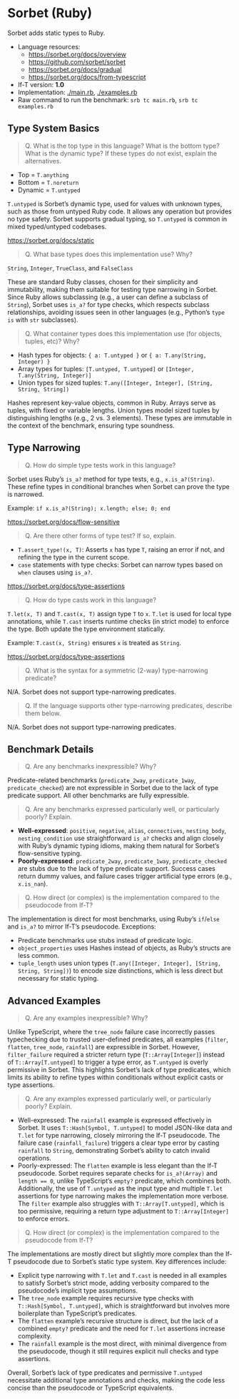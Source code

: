 Sorbet (Ruby)
===

Sorbet adds static types to Ruby.

* Language resources:
  - <https://sorbet.org/docs/overview>
  - <https://github.com/sorbet/sorbet>
  - <https://sorbet.org/docs/gradual>
  - <https://sorbet.org/docs/from-typescript>
* If-T version: **1.0**
* Implementation: [./main.rb](./main.rb), [./examples.rb](./examples.rb)
* Raw command to run the benchmark: `srb tc main.rb`, `srb tc examples.rb`

## Type System Basics

> Q. What is the top type in this language? What is the bottom type? What is the dynamic type? If these types do not exist, explain the alternatives.

* Top = `T.anything`
* Bottom = `T.noreturn`
* Dynamic = `T.untyped`

`T.untyped` is Sorbet’s dynamic type, used for values with unknown types, such as those from untyped Ruby code. It allows any operation but provides no type safety. Sorbet supports gradual typing, so `T.untyped` is common in mixed typed/untyped codebases.

<https://sorbet.org/docs/static>

> Q. What base types does this implementation use? Why?

`String`, `Integer`, `TrueClass`, and `FalseClass`

These are standard Ruby classes, chosen for their simplicity and immutability, making them suitable for testing type narrowing in Sorbet. Since Ruby allows subclassing (e.g., a user can define a subclass of `String`), Sorbet uses `is_a?` for type checks, which respects subclass relationships, avoiding issues seen in other languages (e.g., Python’s `type is` with `str` subclasses).

> Q. What container types does this implementation use (for objects, tuples, etc)? Why?

* Hash types for objects: `{ a: T.untyped }` or `{ a: T.any(String, Integer) }`
* Array types for tuples: `[T.untyped, T.untyped]` or `[Integer, T.any(String, Integer)]`
* Union types for sized tuples: `T.any([Integer, Integer], [String, String, String])`

Hashes represent key-value objects, common in Ruby. Arrays serve as tuples, with fixed or variable lengths. Union types model sized tuples by distinguishing lengths (e.g., 2 vs. 3 elements). These types are immutable in the context of the benchmark, ensuring type soundness.

## Type Narrowing

> Q. How do simple type tests work in this language?

Sorbet uses Ruby’s `is_a?` method for type tests, e.g., `x.is_a?(String)`. These refine types in conditional branches when Sorbet can prove the type is narrowed.

Example: `if x.is_a?(String); x.length; else; 0; end`

<https://sorbet.org/docs/flow-sensitive>

> Q. Are there other forms of type test? If so, explain.

* `T.assert_type!(x, T)`: Asserts `x` has type `T`, raising an error if not, and refining the type in the current scope.
* `case` statements with type checks: Sorbet can narrow types based on `when` clauses using `is_a?`.

<https://sorbet.org/docs/type-assertions>

> Q. How do type casts work in this language?

`T.let(x, T)` and `T.cast(x, T)` assign type `T` to `x`. `T.let` is used for local type annotations, while `T.cast` inserts runtime checks (in strict mode) to enforce the type. Both update the type environment statically.

Example: `T.cast(x, String)` ensures `x` is treated as `String`.

<https://sorbet.org/docs/type-assertions>

> Q. What is the syntax for a symmetric (2-way) type-narrowing predicate?

N/A. Sorbet does not support type-narrowing predicates.

> Q. If the language supports other type-narrowing predicates, describe them below.

N/A. Sorbet does not support type-narrowing predicates.

## Benchmark Details

> Q. Are any benchmarks inexpressible? Why?

Predicate-related benchmarks (`predicate_2way`, `predicate_1way`, `predicate_checked`) are not expressible in Sorbet due to the lack of type predicate support. All other benchmarks are fully expressible.

> Q. Are any benchmarks expressed particularly well, or particularly poorly? Explain.

* **Well-expressed**: `positive`, `negative`, `alias`, `connectives`, `nesting_body`, `nesting_condition` use straightforward `is_a?` checks and align closely with Ruby’s dynamic typing idioms, making them natural for Sorbet’s flow-sensitive typing.
* **Poorly-expressed**: `predicate_2way`, `predicate_1way`, `predicate_checked` are stubs due to the lack of type predicate support. Success cases return dummy values, and failure cases trigger artificial type errors (e.g., `x.is_nan`).

> Q. How direct (or complex) is the implementation compared to the pseudocode from If-T?

The implementation is direct for most benchmarks, using Ruby’s `if`/`else` and `is_a?` to mirror If-T’s pseudocode. Exceptions:
* Predicate benchmarks use stubs instead of predicate logic.
* `object_properties` uses Hashes instead of objects, as Ruby’s structs are less common.
* `tuple_length` uses union types (`T.any([Integer, Integer], [String, String, String])`) to encode size distinctions, which is less direct but necessary for static typing.


## Advanced Examples

> Q. Are any examples inexpressible? Why?

Unlike TypeScript, where the `tree_node` failure case incorrectly passes typechecking due to trusted user-defined predicates, all examples (`filter`, `flatten`, `tree_node`, `rainfall`) are expressible in Sorbet. However, `filter_failure` required a stricter return type (`T::Array[Integer]`) instead of `T::Array[T.untyped]` to trigger a type error, as `T.untyped` is overly permissive in Sorbet. This highlights Sorbet’s lack of type predicates, which limits its ability to refine types within conditionals without explicit casts or type assertions.


> Q. Are any examples expressed particularly well, or particularly poorly? Explain.

- Well-expressed: The `rainfall` example is expressed effectively in Sorbet. It uses `T::Hash[Symbol, T.untyped]` to model JSON-like data and `T.let` for type narrowing, closely mirroring the If-T pseudocode. The failure case (`rainfall_failure`) triggers a clear type error by casting `rainfall` to `String`, demonstrating Sorbet’s ability to catch invalid operations.
- Poorly-expressed: The `flatten` example is less elegant than the If-T pseudocode. Sorbet requires separate checks for `is_a?(Array)` and `length == 0`, unlike TypeScript’s `empty?` predicate, which combines both. Additionally, the use of `T.untyped` as the input type and multiple `T.let` assertions for type narrowing makes the implementation more verbose. The `filter` example also struggles with `T::Array[T.untyped]`, which is too permissive, requiring a return type adjustment to `T::Array[Integer]` to enforce errors.


> Q. How direct (or complex) is the implementation compared to the pseudocode from If-T?

The implementations are mostly direct but slightly more complex than the If-T pseudocode due to Sorbet’s static type system. Key differences include:

- Explicit type narrowing with `T.let` and `T.cast` is needed in all examples to satisfy Sorbet’s strict mode, adding verbosity compared to the pseudocode’s implicit type assumptions.
- The `tree_node` example requires recursive type checks with `T::Hash[Symbol, T.untyped]`, which is straightforward but involves more boilerplate than TypeScript’s predicates.
- The `flatten` example’s recursive structure is direct, but the lack of a combined `empty?` predicate and the need for `T.let` assertions increase complexity.
- The `rainfall` example is the most direct, with minimal divergence from the pseudocode, though it still requires explicit null checks and type assertions.

Overall, Sorbet’s lack of type predicates and permissive `T.untyped` necessitate additional type annotations and checks, making the code less concise than the pseudocode or TypeScript equivalents.
